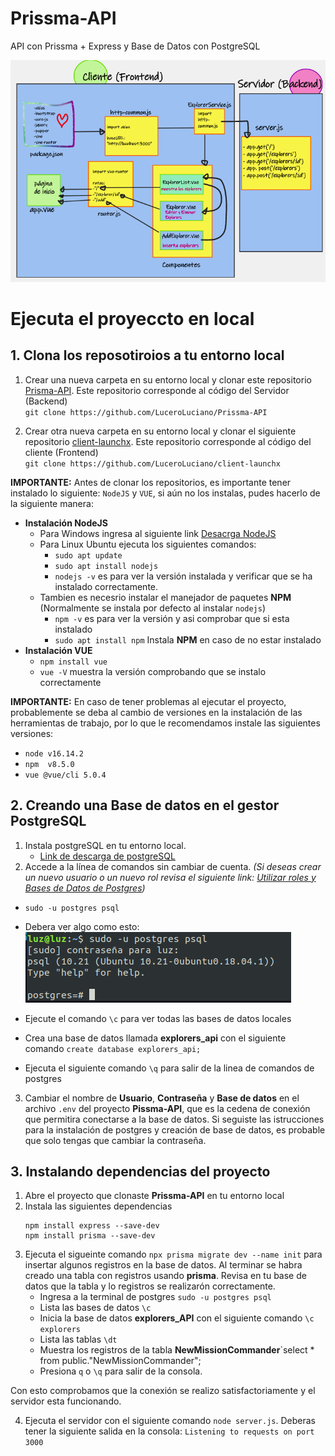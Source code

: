 # Prissma-API
API con Prissma + Express y Base de Datos con PostgreSQL

![Diagrama](https://raw.githubusercontent.com/LuceroLuciano/client-launchx/master/img/diagrama.png)

# Ejecuta el proyeccto en local

## 1. Clona los reposotiroios a tu entorno local

1. Crear una nueva carpeta en su entorno local y clonar este repositorio [Prisma-API](https://github.com/LuceroLuciano/Prissma-API). Este repositorio corresponde al código del Servidor (Backend) <br>
`git clone https://github.com/LuceroLuciano/Prissma-API`
    
2. Crear otra nueva carpeta en su entorno local y clonar el siguiente repositorio [client-launchx](https://github.com/LuceroLuciano/client-launchx). Este repositorio corresponde al código del cliente (Frontend)<br>
`git clone https://github.com/LuceroLuciano/client-launchx`
    
**IMPORTANTE:** Antes de clonar los repositorios, es importante tener instalado lo siguiente: `NodeJS` y  `VUE`, si aún no los instalas, pudes hacerlo de la siguiente manera:
- **Instalación NodeJS**
    - Para Windows ingresa al siguiente link [Desacrga NodeJS](https://nodejs.org/es/download/)
    - Para Linux Ubuntu ejecuta los siguientes comandos:
         - `sudo apt update`
         - `sudo apt install nodejs`
         - `nodejs -v`  es para ver la versión instalada y verificar que se ha instalado correctamente.
     - Tambien es necesrio instalar el manejador de paquetes **NPM** (Normalmente se instala por defecto al instalar `nodejs`)
         - `npm -v` es para ver la versión y asi comprobar que si esta instalado
         - `sudo apt install npm` Instala  **NPM** en caso de no estar instalado
- **Instalación VUE**
    - `npm install vue`
    - `vue -V` muestra la versión comprobando que se instalo correctamente

**IMPORTANTE:** En caso de tener problemas al ejecutar el proyecto, probablemente se deba al cambio de versiones en la instalación de las herramientas de trabajo, por lo que le recomendamos instale las siguientes versiones:
  - `node v16.14.2`
  - `npm  v8.5.0`
  - `vue @vue/cli 5.0.4`

## 2. Creando una Base de datos en el gestor **PostgreSQL**
1. Instala postgreSQL en tu entorno local.
   - [Link de descarga de postgreSQL](https://www.postgresql.org/download/)
2. Accede a la línea de comandos sin cambiar de cuenta. *(Si deseas crear un nuevo usuario o un nuevo rol revisa el siguiente link: [Utilizar roles y Bases de Datos de Postgres](https://www.digitalocean.com/community/tutorials/how-to-install-and-use-postgresql-on-ubuntu-20-04-es))* 
  - `sudo -u postgres psql`
  
  - Debera ver algo como esto: <br>
    ![Postgres](https://raw.githubusercontent.com/LuceroLuciano/Prissma-API/main/img/1_postgres.png)
  
  - Ejecute el comando `\c` para ver todas las bases de datos locales
  - Crea una base de datos llamada **explorers_api** con el siguiente comando `create database explorers_api;`
  - Ejecuta el siguiente comando `\q` para salir de la linea de comandos de postgres

3. Cambiar el nombre de **Usuario**, **Contraseña** y **Base de datos** en el archivo `.env` del proyecto **Pissma-API**, que es la cedena de conexión que permitira conectarse a la base de datos. Si seguiste las istrucciones para la instalación de postgres y creación de base de datos, es probable que solo tengas que cambiar la contraseña.

## 3. Instalando dependencias del proyecto
1. Abre el proyecto que clonaste **Prissma-API** en tu entorno local
2. Instala las siguientes dependencias
    ```
    npm install express --save-dev
    npm install prisma --save-dev
    ```
 3. Ejecuta el sigueinte comando `npx prisma migrate dev --name init` para insertar algunos registros en la base de datos. Al terminar se habra creado una tabla con registros usando **prisma**. Revisa en tu base de datos que la tabla y lo registros se realizarón correctamente.
     - Ingresa a la terminal de postgres `sudo -u postgres psql`
     - Lista las bases de datos `\c`
     - Inicia la base de datos **explorers_API** con el siguiente comando `\c explorers`
     - Lista las tablas `\dt`
     - Muestra los registros de la tabla **NewMissionCommander**`select * from public."NewMissionCommander";
     - Presiona `q` o `\q`  para salir de la consola.
 
 Con esto comprobamos que la conexión se realizo satisfactoriamente y el servidor esta funcionando. 
     
4. Ejecuta el servidor con el siguiente comando `node server.js`. Deberas tener la siguiente salida en la consola: `Listening to requests on port 3000
` 



 
           
        
        
    


